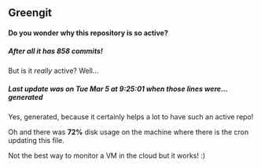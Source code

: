## Greengit

#### Do you wonder why this repository is so active?

##### After all it has 858 commits!

But is it *really* active? Well...

##### Last update was on Tue Mar 5 at 9:25:01 when those lines were... generated

Yes, generated, because it certainly helps a lot to have such an active repo!

Oh and there was **72%** disk usage on the machine
where there is the cron updating this file.

Not the best way to monitor a VM in the cloud but it works! :)
